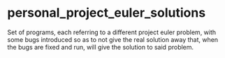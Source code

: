 # personal_project_euler_solutions
Set of programs, each referring to a different project euler problem, with some bugs introduced so as to not give the real solution away that, when the bugs are fixed and run, will give the solution to said problem.
